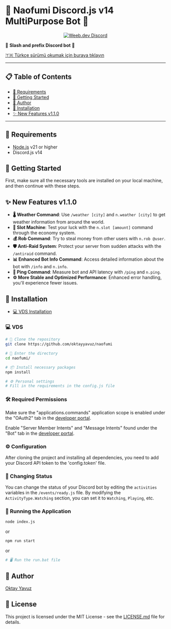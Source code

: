 # 🌟 Naofumi Discord.js v14 MultiPurpose Bot 🌟

<p align="center">
  <a href="https://api.weblutions.com/discord/invite/dvCKjxHn35">
    <img src="https://api.weblutions.com/discord/invite/dvCKjxHn35" alt="Weeb.dev Discord" />
  </a>
</p>

🤖 **Slash and prefix Discord bot** 🤖

[🇹🇷 Türkçe sürümü okumak için buraya tıklayın](README.md)

---

## 📋 Table of Contents

- [🔧 Requirements](#requirements)
- [🚀 Getting Started](#getting-started)
- [👤 Author](#author)
- [💾 Installation](#installation)
- [✨ New Features v1.1.0](#new-features-v100)

---

## 🔧 Requirements

- [Node.js](https://nodejs.org/en/) v21 or higher
- Discord.js v14

## 🚀 Getting Started

First, make sure all the necessary tools are installed on your local machine, and then continue with these steps.

## ✨ New Features v1.1.0

- **🌡️ Weather Command**: Use `/weather [city]` and `n.weather [city]` to get weather information from around the world.
- **🎰 Slot Machine**: Test your luck with the `n.slot [amount]` command through the economy system.
- **💰 Rob Command**: Try to steal money from other users with `n.rob @user`.
- **🛡️ Anti-Raid System**: Protect your server from sudden attacks with the `/antiraid` command.
- **📊 Enhanced Bot Info Command**: Access detailed information about the bot with `/info` and `n.info`.
- **🏓 Ping Command**: Measure bot and API latency with `/ping` and `n.ping`.
- **⚙️ More Stable and Optimized Performance**: Enhanced error handling, you'll experience fewer issues.

## 💾 Installation

* [💻 VDS Installation](#vds)

### 💻 VDS

```bash
# 📂 Clone the repository
git clone https://github.com/oktayyavuz/naofumi

# 📁 Enter the directory
cd naofumi/

# 📦 Install necessary packages
npm install

# ⚙️ Personal settings
# Fill in the requirements in the config.js file
```

### 🛠️ Required Permissions

Make sure the "applications.commands" application scope is enabled under the "OAuth2" tab in the [developer portal](https://discord.com/developers/applications/).

Enable "Server Member Intents" and "Message Intents" found under the "Bot" tab in the [developer portal](https://discord.com/developers/applications/).

### ⚙️ Configuration

After cloning the project and installing all dependencies, you need to add your Discord API token to the 'config.token' file.

### 🔄 Changing Status

You can change the status of your Discord bot by editing the `activities` variables in the `/events/ready.js` file. By modifying the `ActivityType.Watching` section, you can set it to `Watching`, `Playing`, etc.

### 🚀 Running the Application

```bash
node index.js
```
or

```bash
npm run start
```
or

```bash
# 🖥️ Run the run.bat file
```

## 👤 Author

[Oktay Yavuz](https://oktaydev.com.tr/)

## 📄 License

This project is licensed under the MIT License - see the [LICENSE.md](LICENSE) file for details. 